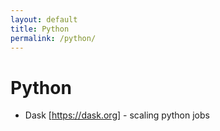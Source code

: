 ```yaml
---
layout: default
title: Python
permalink: /python/
---
```


# Python

* Dask [https://dask.org] - scaling python jobs
